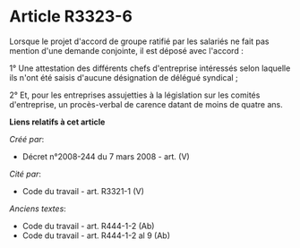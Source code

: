# Article R3323-6

Lorsque le projet d'accord de groupe ratifié par les salariés ne fait pas mention d'une demande conjointe, il est déposé avec
l'accord :

1° Une attestation des différents chefs d'entreprise intéressés selon laquelle ils n'ont été saisis d'aucune désignation de
délégué syndical ;

2° Et, pour les entreprises assujetties à la législation sur les comités d'entreprise, un procès-verbal de carence datant de
moins de quatre ans.

**Liens relatifs à cet article**

_Créé par_:

  - Décret n°2008-244 du 7 mars 2008 - art. (V)

_Cité par_:

  - Code du travail - art. R3321-1 (V)

_Anciens textes_:

  - Code du travail - art. R444-1-2 (Ab)
  - Code du travail - art. R444-1-2 al 9 (Ab)
